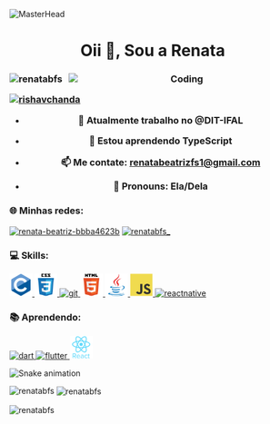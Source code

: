 ![MasterHead](https://img.wattpad.com/2b6d1509224f859057c4469140faf7ed5fe9def4/68747470733a2f2f73332e616d617a6f6e6177732e636f6d2f776174747061642d6d656469612d736572766963652f53746f7279496d6167652f325a6e3057706c587846414c37673d3d2d3834323339343337302e313566363562356136376435383233363831353334343734363330302e676966)
<h1 align="center">Oii 👋, Sou a Renata</h1>
<h3 align="center"Desenvolvedora Front-End.</h3>
<img align="right" alt="Coding" width="400" src="https://66.media.tumblr.com/5625b65e58ca7e58e227ac4ed4d8ab6e/beac65286062eb98-8c/s500x750/c215f9cfb3d97be515483ede60e7737a9ad466ea.gif">


<p align="left"> <img src="https://komarev.com/ghpvc/?username=renatabfs&label=Profile%20views&color=0e75b6&style=flat" alt="renatabfs" /> </p>

<p align="left"> <a href="https://twitter.com/lizfilter" target="blank"><img src="https://img.shields.io/twitter/follow/lizfilter?logo=twitter&style=for-the-badge" alt="rishavchanda" /></a> </p>

- 🔭 Atualmente trabalho no **@DIT-IFAL**

- 🌱 Estou aprendendo **TypeScript**

- 📫 Me contate: **renatabeatrizfs1@gmail.com**

- 🙂 Pronouns: **Ela/Dela**

<h3 align="left">🌐 Minhas redes: </h3>
<a href="https://www.linkedin.com/in/reanata-beatriz-bbba4623b" target="blank"><img align="center" src="https://raw.githubusercontent.com/rahuldkjain/github-profile-readme-generator/master/src/images/icons/Social/linked-in-alt.svg" alt="renata-beatriz-bbba4623b" height="30" width="40" /></a>
<a href="https://instagram.com/renatabfs_" target="blank"><img align="center" src="https://raw.githubusercontent.com/rahuldkjain/github-profile-readme-generator/master/src/images/icons/Social/instagram.svg" alt="renatabfs_" height="30" width="40" /></a>

</p>

<h3 align="left">💻 Skills:</h3>
<a href="https://www.cprogramming.com/" target="_blank" rel="noreferrer"> <img src="https://raw.githubusercontent.com/devicons/devicon/master/icons/c/c-original.svg" alt="c" width="40" height="40"/> </a> <a href="https://www.w3schools.com/css/" target="_blank" rel="noreferrer"> <img src="https://raw.githubusercontent.com/devicons/devicon/master/icons/css3/css3-original-wordmark.svg" alt="css3" width="40" height="40"/> </a>  <a href="https://git-scm.com/" target="_blank" rel="noreferrer"> <img src="https://www.vectorlogo.zone/logos/git-scm/git-scm-icon.svg" alt="git" width="40" height="40"/> </a>  <a href="https://www.w3.org/html/" target="_blank" rel="noreferrer"> <img src="https://raw.githubusercontent.com/devicons/devicon/master/icons/html5/html5-original-wordmark.svg" alt="html5" width="40" height="40"/> </a> <a href="https://www.java.com" target="_blank" rel="noreferrer"> <img src="https://raw.githubusercontent.com/devicons/devicon/master/icons/java/java-original.svg" alt="java" width="40" height="40"/> </a> <a href="https://developer.mozilla.org/en-US/docs/Web/JavaScript" target="_blank" rel="noreferrer"> <img src="https://raw.githubusercontent.com/devicons/devicon/master/icons/javascript/javascript-original.svg" alt="javascript" width="40" height="40"/> </a>  <a href="https://reactnative.dev/" target="_blank" rel="noreferrer"> <img src="https://reactnative.dev/img/header_logo.svg" alt="reactnative" width="40" height="40"/> </a></p>

<h3 align="left">📚 Aprendendo:</h3>
<a href="https://dart.dev" target="_blank" rel="noreferrer"> <img src="https://www.vectorlogo.zone/logos/dartlang/dartlang-icon.svg" alt="dart" width="40" height="40"/> </a> <a href="https://flutter.dev" target="_blank" rel="noreferrer"> <img src="https://www.vectorlogo.zone/logos/flutterio/flutterio-icon.svg" alt="flutter" width="40" height="40"/> </a>
<a href="https://reactjs.org/" target="_blank" rel="noreferrer"> <img src="https://raw.githubusercontent.com/devicons/devicon/master/icons/react/react-original-wordmark.svg" alt="react" width="40" height="40"/> </a>

![Snake animation](https://github.com/renatabfs/renatabfs/blob/output/github-contribution-grid-snake.svg)

<p><img align="left" src="https://github-readme-stats.vercel.app/api/top-langs?username=renatabfs&show_icons=true&locale=en&layout=compact&theme=tokyonight" alt="renatabfs" /></p>

<p>&nbsp;<img align="center" src="https://github-readme-stats.vercel.app/api?username=renatabfs&show_icons=true&locale=en&theme=tokyonight" alt="renatabfs" />

<img align="center" src="https://github-readme-streak-stats.herokuapp.com/?user=renatabfs&&theme=tokyonight" alt="renatabfs" /></p>
